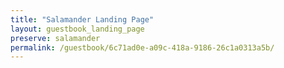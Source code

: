 ```yaml
---
title: "Salamander Landing Page"
layout: guestbook_landing_page
preserve: salamander
permalink: /guestbook/6c71ad0e-a09c-418a-9186-26c1a0313a5b/
---
```

